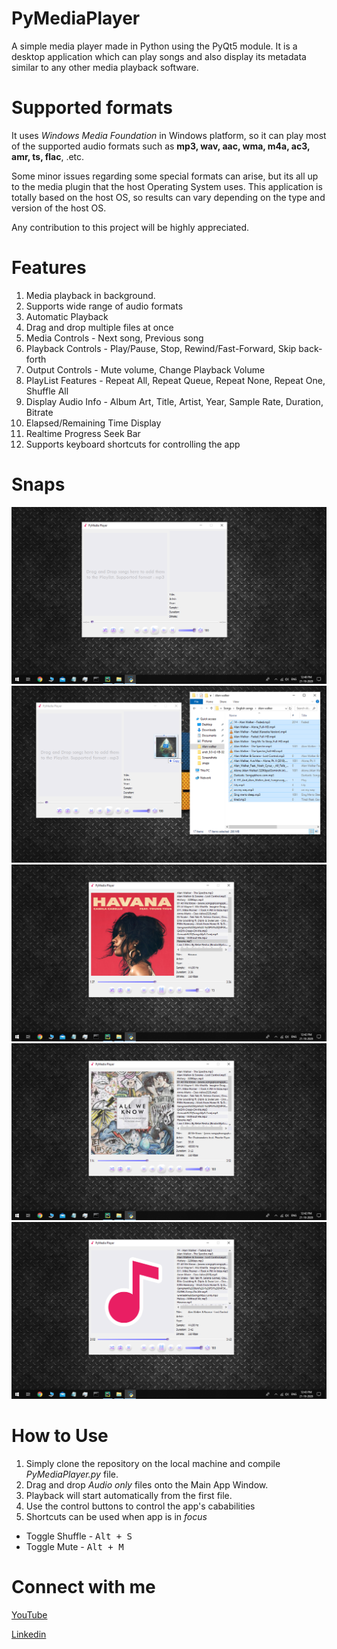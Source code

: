 # PyMediaPlayer
A simple media player made in Python using the PyQt5 module. It is a desktop application which can play songs and also display its metadata similar to any other media playback software.

# Supported formats
It uses *Windows Media Foundation* in Windows platform, so it can play most of the supported audio formats such as **mp3, wav, aac, wma, m4a, ac3, amr, ts, flac**, .etc.

Some minor issues regarding some special formats can arise, but its all up to the media plugin that the host Operating System uses. This application is totally based on the host OS, so results can vary depending on the type and version of the host OS. 

Any contribution to this project will be highly appreciated.


# Features
1. Media playback in background.
2. Supports wide range of audio formats
3. Automatic Playback
4. Drag and drop multiple files at once
5. Media Controls - Next song, Previous song
6. Playback Controls - Play/Pause, Stop, Rewind/Fast-Forward, Skip back-forth
7. Output Controls - Mute volume, Change Playback Volume
8. PlayList Features - Repeat All, Repeat Queue, Repeat None, Repeat One, Shuffle All
9. Display Audio Info - Album Art, Title, Artist, Year, Sample Rate, Duration, Bitrate
10. Elapsed/Remaining Time Display
11. Realtime Progress Seek Bar
12. Supports keyboard shortcuts for controlling the app



# Snaps
![](snaps/empty.png)
![](snaps/drag-and-drop.png)
![](snaps/playing-song-default-settings.png)
![](snaps/paused.png)
![](snaps/muted.png)


# How to Use
1. Simply clone the repository on the local machine and compile *PyMediaPlayer.py* file.
2. Drag and drop *Audio only* files onto the Main App Window.
3. Playback will start automatically from the first file.
4. Use the control buttons to control the app's cababilities
5. Shortcuts can be used when app is in *focus*
  * Toggle Shuffle - <kbd>Alt + S</kbd>
  * Toggle Mute - <kbd>Alt + M</kbd>
  


# Connect with me
[YouTube](https://www.youtube.com/c/EverythingComputerized)

[Linkedin](https://www.linkedin.com/in/chiku1022/)
